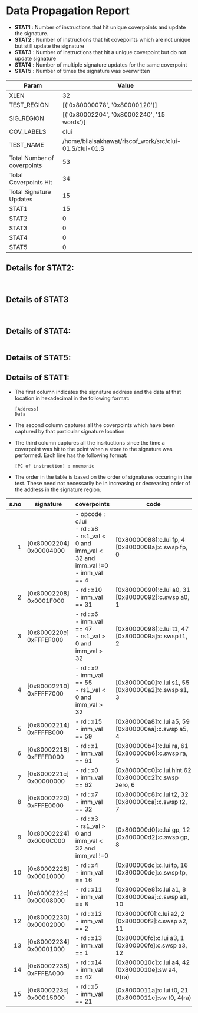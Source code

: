
# Data Propagation Report

- **STAT1** : Number of instructions that hit unique coverpoints and update the signature.
- **STAT2** : Number of instructions that hit covepoints which are not unique but still update the signature
- **STAT3** : Number of instructions that hit a unique coverpoint but do not update signature
- **STAT4** : Number of multiple signature updates for the same coverpoint
- **STAT5** : Number of times the signature was overwritten

| Param                     | Value    |
|---------------------------|----------|
| XLEN                      | 32      |
| TEST_REGION               | [('0x80000078', '0x80000120')]      |
| SIG_REGION                | [('0x80002204', '0x80002240', '15 words')]      |
| COV_LABELS                | clui      |
| TEST_NAME                 | /home/bilalsakhawat/riscof_work/src/clui-01.S/clui-01.S    |
| Total Number of coverpoints| 53     |
| Total Coverpoints Hit     | 34      |
| Total Signature Updates   | 15      |
| STAT1                     | 15      |
| STAT2                     | 0      |
| STAT3                     | 0     |
| STAT4                     | 0     |
| STAT5                     | 0     |

## Details for STAT2:

```


```

## Details of STAT3

```


```

## Details of STAT4:

```

```

## Details of STAT5:



## Details of STAT1:

- The first column indicates the signature address and the data at that location in hexadecimal in the following format: 
  ```
  [Address]
  Data
  ```

- The second column captures all the coverpoints which have been captured by that particular signature location

- The third column captures all the insrtuctions since the time a coverpoint was
  hit to the point when a store to the signature was performed. Each line has
  the following format:
  ```
  [PC of instruction] : mnemonic
  ```
- The order in the table is based on the order of signatures occuring in the
  test. These need not necessarily be in increasing or decreasing order of the
  address in the signature region.

|s.no|        signature         |                                               coverpoints                                                |                             code                              |
|---:|--------------------------|----------------------------------------------------------------------------------------------------------|---------------------------------------------------------------|
|   1|[0x80002204]<br>0x00004000|- opcode : c.lui<br> - rd : x8<br> - rs1_val < 0 and imm_val < 32 and imm_val !=0 <br> - imm_val == 4<br> |[0x80000088]:c.lui fp, 4<br> [0x8000008a]:c.swsp fp, 0<br>     |
|   2|[0x80002208]<br>0x0001F000|- rd : x10<br> - imm_val == 31<br>                                                                        |[0x80000090]:c.lui a0, 31<br> [0x80000092]:c.swsp a0, 1<br>    |
|   3|[0x8000220c]<br>0xFFFEF000|- rd : x6<br> - imm_val == 47<br> - rs1_val > 0 and imm_val > 32<br>                                      |[0x80000098]:c.lui t1, 47<br> [0x8000009a]:c.swsp t1, 2<br>    |
|   4|[0x80002210]<br>0xFFFF7000|- rd : x9<br> - imm_val == 55<br> - rs1_val < 0 and imm_val > 32<br>                                      |[0x800000a0]:c.lui s1, 55<br> [0x800000a2]:c.swsp s1, 3<br>    |
|   5|[0x80002214]<br>0xFFFFB000|- rd : x15<br> - imm_val == 59<br>                                                                        |[0x800000a8]:c.lui a5, 59<br> [0x800000aa]:c.swsp a5, 4<br>    |
|   6|[0x80002218]<br>0xFFFFD000|- rd : x1<br> - imm_val == 61<br>                                                                         |[0x800000b4]:c.lui ra, 61<br> [0x800000b6]:c.swsp ra, 5<br>    |
|   7|[0x8000221c]<br>0x00000000|- rd : x0<br> - imm_val == 62<br>                                                                         |[0x800000c0]:c.lui.hint.62<br> [0x800000c2]:c.swsp zero, 6<br> |
|   8|[0x80002220]<br>0xFFFE0000|- rd : x7<br> - imm_val == 32<br>                                                                         |[0x800000c8]:c.lui t2, 32<br> [0x800000ca]:c.swsp t2, 7<br>    |
|   9|[0x80002224]<br>0x0000C000|- rd : x3<br> - rs1_val > 0 and imm_val < 32 and imm_val !=0 <br>                                         |[0x800000d0]:c.lui gp, 12<br> [0x800000d2]:c.swsp gp, 8<br>    |
|  10|[0x80002228]<br>0x00010000|- rd : x4<br> - imm_val == 16<br>                                                                         |[0x800000dc]:c.lui tp, 16<br> [0x800000de]:c.swsp tp, 9<br>    |
|  11|[0x8000222c]<br>0x00008000|- rd : x11<br> - imm_val == 8<br>                                                                         |[0x800000e8]:c.lui a1, 8<br> [0x800000ea]:c.swsp a1, 10<br>    |
|  12|[0x80002230]<br>0x00002000|- rd : x12<br> - imm_val == 2<br>                                                                         |[0x800000f0]:c.lui a2, 2<br> [0x800000f2]:c.swsp a2, 11<br>    |
|  13|[0x80002234]<br>0x00001000|- rd : x13<br> - imm_val == 1<br>                                                                         |[0x800000fc]:c.lui a3, 1<br> [0x800000fe]:c.swsp a3, 12<br>    |
|  14|[0x80002238]<br>0xFFFEA000|- rd : x14<br> - imm_val == 42<br>                                                                        |[0x8000010c]:c.lui a4, 42<br> [0x8000010e]:sw a4, 0(ra)<br>    |
|  15|[0x8000223c]<br>0x00015000|- rd : x5<br> - imm_val == 21<br>                                                                         |[0x8000011a]:c.lui t0, 21<br> [0x8000011c]:sw t0, 4(ra)<br>    |
